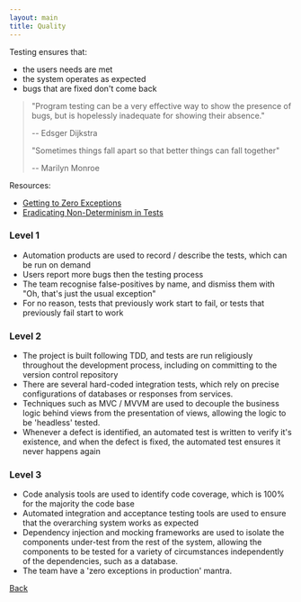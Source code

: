 ```yaml
---
layout: main
title: Quality
---
```


Testing ensures that:
 -  the users needs are met
 - the system operates as expected
 - bugs that are fixed don't come back

>"Program testing can be a very effective way to show the presence of bugs,
>but is hopelessly inadequate for showing their absence."
>
> -- Edsger Dijkstra
>
>
>"Sometimes things fall apart so that better things can fall together"
>
> -- Marilyn Monroe


Resources:

 - [Getting to Zero Exceptions](http://yellerapp.com/posts/2015-06-01-getting-to-exception-zero.html)
 - [Eradicating Non-Determinism in Tests](http://martinfowler.com/articles/nonDeterminism.html)

### Level 1
  - Automation products are used to record / describe the tests, which can be run on demand
  - Users report more bugs then the testing process
  - The team recognise false-positives by name, and dismiss them with "Oh, that's just the usual exception"
  - For no reason, tests that previously work start to fail, or tests that previously fail start to work 


### Level 2
 - The project is built following TDD, and tests are run religiously throughout the development process, including on committing to the version control repository
 - There are several hard-coded integration tests, which rely on precise configurations of databases or responses from services.
 - Techniques such as MVC /  MVVM are used to decouple the business logic behind views from the presentation of views, allowing the logic to be 'headless' tested.
 - Whenever a defect is identified, an automated test is written to verify it's existence, and when the defect is fixed, the automated test ensures it never happens again
 

### Level 3

 - Code analysis tools are used to identify code coverage, which is 100% for the majority the code base
 - Automated integration and acceptance testing tools are used to ensure that the overarching system works as expected
 -  Dependency injection and mocking frameworks are used to isolate the components under-test from the rest of the system, allowing the components to be tested for a variety of circumstances independently of the dependencies, such as a database.
 - The team have a 'zero exceptions in production' mantra.

[Back]({{site.baseurl}}/)
